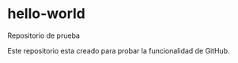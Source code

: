 # hello-world
Repositorio de prueba

Este repositorio esta creado para probar la funcionalidad de GitHub.
